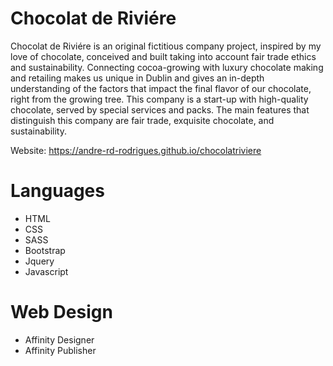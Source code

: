 # Chocolat de Riviére

Chocolat de Riviére is an original fictitious company project, inspired by my love of chocolate, conceived and built taking into account fair trade ethics and sustainability. Connecting cocoa-growing with luxury chocolate making and retailing makes us unique in Dublin and gives an in-depth understanding of the factors that impact the final flavor of our chocolate, right from the growing tree. This company is a start-up with high-quality chocolate, served by special services and packs. The main features that distinguish this company are fair trade, exquisite chocolate, and sustainability.

Website: https://andre-rd-rodrigues.github.io/chocolatriviere

# Languages
- HTML
- CSS
- SASS
- Bootstrap
- Jquery
- Javascript


# Web Design
- Affinity Designer
- Affinity Publisher
